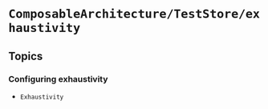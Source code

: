 # ``ComposableArchitecture/TestStore/exhaustivity``

## Topics

### Configuring exhaustivity

- ``Exhaustivity``
